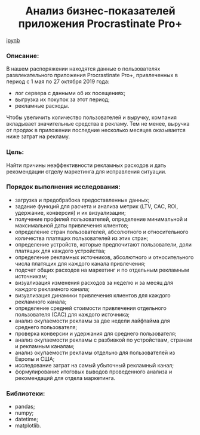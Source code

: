 <h1 align="center"> Анализ бизнес-показателей приложения Procrastinate Pro+ </h1>

[ipynb](https://github.com/aq2003/Portfolio/blob/main/Taxi%20Service/P12_Portfolio.ipynb)

<h3> Описание: </h3>

В нашем распоряжении находятся данные о пользователях развлекательного приложения Procrastinate Pro+, привлеченных в период с 1 мая по 27 октября 2019 года:
* лог сервера с данными об их посещениях;
* выгрузка их покупок за этот период;
* рекламные расходы.

Чтобы увеличить количество пользователей и выручку, компания вкладывает значительные средства в рекламу. Тем не менее, выручка от продаж в приложении последние несколько месяцев оказывается ниже затрат на рекламу.

<h3> Цель: </h3>

Найти причины неэффективности рекламных расходов и дать рекомендации отделу маркетинга для исправления ситуации.
    
<h3> Порядок выполнения исследования: </h3>

* загрузка и предобрабока предоставленных данных;
* задание функций для расчета и анализа метрик (LTV, CAC, ROI, удержание, конверсия) и их визуализации;
* получение профилей пользователей, определение минимальной и максимальной даты привлечения клиентов;
* определение стран пользователей, абсолютного и относительного количества платящих пользователей из этих стран;
* определение устройств, которые предпочитают пользователи, доли платящих для каждого устройства;
* определение рекламных источников, абсолютного и относительного числа платящих для каждого канала привлечения;
* подсчет общих расходов на маркетинг и по отдельным рекламным источникам;
* визуализация изменения расходов за неделю и за месяц для каждого рекламного канала;
* визуализация динамики привлечения клиентов для каждого рекламного канала;
* определение средней стоимости привлечения отдельного пользователя (САС) для каждого источника;
* анализ окупаемости рекламы за две недели лайфтайма для среднего пользователя;
* проверка конверсии и удержания для среднего пользователя;
* анализ окупаемости рекламы с разбивкой по устройствам, странам и рекламным каналам;
* анализ окупаемости рекламы отдельно для пользователей из Европы и США;
* исследование затрат на самый убыточный рекламный канал;
* формулирование итоговых выводов проведенного анализа и рекомендаций для отдела маркетинга.

<h3> Библиотеки: </h3>

* pandas;
* numpy;
* datetime;
* matplotlib.

